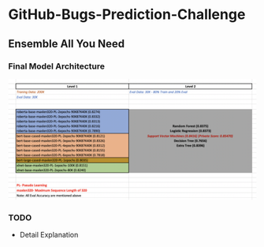 # GitHub-Bugs-Prediction-Challenge

## Ensemble All You Need

### Final Model Architecture
![Final Ensemble Model](final_model_arch.png)


### TODO

* Detail Explanation
